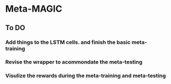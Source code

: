 # Meta-MAGIC

## To DO
### Add things to the LSTM cells. and finish the basic meta-training
### Revise the wrapper to acommondate the meta-testing
### Visulize the rewards during the meta-training and meta-testing
